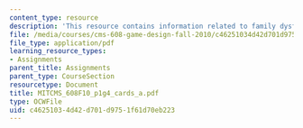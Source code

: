 ```yaml
---
content_type: resource
description: 'This resource contains information related to family dysfunction: cards.'
file: /media/courses/cms-608-game-design-fall-2010/c46251034d42d701d9751f61d70eb223_MITCMS_608F10_p1g4_cards_a.pdf
file_type: application/pdf
learning_resource_types:
- Assignments
parent_title: Assignments
parent_type: CourseSection
resourcetype: Document
title: MITCMS_608F10_p1g4_cards_a.pdf
type: OCWFile
uid: c4625103-4d42-d701-d975-1f61d70eb223
---
```

